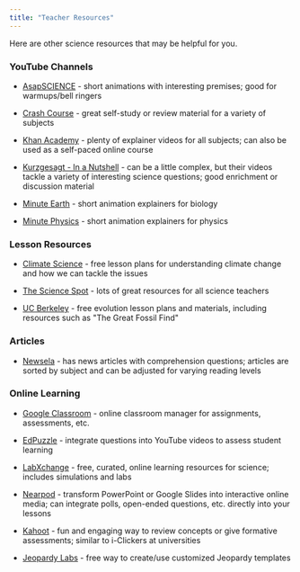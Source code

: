 ```yaml
---
title: "Teacher Resources"
---
```


Here are other science resources that may be helpful for you.

### YouTube Channels

- [AsapSCIENCE](https://www.youtube.com/user/AsapSCIENCE/) - short animations with interesting premises; good for warmups/bell ringers

- [Crash Course](https://www.youtube.com/user/crashcourse/) - great self-study or review material for a variety of subjects

- [Khan Academy](https://www.khanacademy.org/science) - plenty of explainer videos for all subjects; can also be used as a self-paced online course

- [Kurzgesagt - In a Nutshell](https://www.youtube.com/user/Kurzgesagt) - can be a little complex, but their videos tackle a variety of interesting science questions; good enrichment or discussion material

- [Minute Earth](https://www.youtube.com/c/minuteearth) - short animation explainers for biology

- [Minute Physics](https://www.youtube.com/user/minutephysics) - short animation explainers for physics

### Lesson Resources

- [Climate Science](https://climate-science.com/) - free lesson plans for understanding climate change and how we can tackle the issues

- [The Science Spot](https://www.sciencespot.net/) - lots of great resources for all science teachers

- [UC Berkeley](https://evolution.berkeley.edu/evolibrary/article/evo_01) - free evolution lesson plans and materials, including resources such as "The Great Fossil Find"

### Articles

- [Newsela](http://newsela.com) - has news articles with comprehension questions; articles are sorted by subject and can be adjusted for varying reading levels

### Online Learning

- [Google Classroom](https://classroom.google.com) - online classroom manager for assignments, assessments, etc.

- [EdPuzzle](https://edpuzzle.com/) - integrate questions into YouTube videos to assess student learning

- [LabXchange](https://www.labxchange.org/library) - free, curated, online learning resources for science; includes simulations and labs

- [Nearpod](https://nearpod.com/) - transform PowerPoint or Google Slides into interactive online media; can integrate polls, open-ended questions, etc. directly into your lessons

- [Kahoot](https://kahoot.com/schools-u/) - fun and engaging way to review concepts or give formative assessments; similar to i-Clickers at universities

- [Jeopardy Labs](https://jeopardylabs.com/) - free way to create/use customized Jeopardy templates
